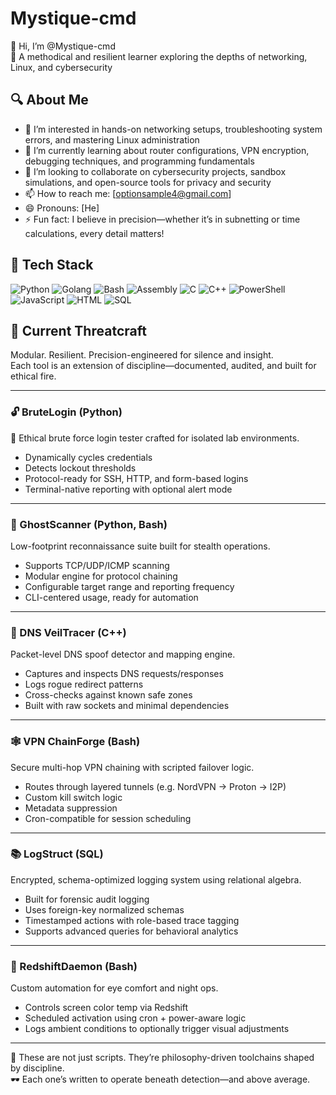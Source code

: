 # Mystique-cmd

👋 Hi, I’m @Mystique-cmd  
🚀 A methodical and resilient learner exploring the depths of networking, Linux, and cybersecurity  

## 🔍 About Me  
- 👀 I’m interested in hands-on networking setups, troubleshooting system errors, and mastering Linux administration  
- 🌱 I’m currently learning about router configurations, VPN encryption, debugging techniques, and programming fundamentals  
- 💞️ I’m looking to collaborate on cybersecurity projects, sandbox simulations, and open-source tools for privacy and security  
- 📫 How to reach me: [optionsample4@gmail.com]  
- 😄 Pronouns: [He]  
- ⚡ Fun fact: I believe in precision—whether it’s in subnetting or time calculations, every detail matters!  

<!--- Mystique-cmd/Mystique-cmd is a ✨ special ✨ repository because its `README.md` (this file) appears on your GitHub profile. You can click the Preview link to take a look at your changes. --->  
## 🧰 Tech Stack

![Python](https://img.shields.io/badge/-Python-3776AB?logo=python&logoColor=white&style=flat)
![Golang](https://img.shields.io/badge/-Go-00ADD8?logo=go&logoColor=white&style=flat)
![Bash](https://img.shields.io/badge/-Bash-4EAA25?logo=gnubash&logoColor=white&style=flat)
![Assembly](https://img.shields.io/badge/-Assembly-6E4C13?style=flat)
![C](https://img.shields.io/badge/-C-A8B9CC?logo=c&logoColor=white&style=flat)
![C++](https://img.shields.io/badge/-C++-00599C?logo=c%2B%2B&logoColor=white&style=flat)
![PowerShell](https://img.shields.io/badge/-PowerShell-5391FE?logo=powershell&logoColor=white&style=flat)
![JavaScript](https://img.shields.io/badge/-JavaScript-F7DF1E?logo=javascript&logoColor=black&style=flat)
![HTML](https://img.shields.io/badge/-HTML-E34F26?logo=html5&logoColor=white&style=flat)
![SQL](https://img.shields.io/badge/-SQL-4479A1?logo=mysql&logoColor=white&style=flat)

## 🧪 Current Threatcraft

Modular. Resilient. Precision-engineered for silence and insight.  
Each tool is an extension of discipline—documented, audited, and built for ethical fire.

---

### 🔓 BruteLogin (Python)
🧠 Ethical brute force login tester crafted for isolated lab environments.  
- Dynamically cycles credentials  
- Detects lockout thresholds  
- Protocol-ready for SSH, HTTP, and form-based logins  
- Terminal-native reporting with optional alert mode

---

### 🧠 GhostScanner (Python, Bash)
Low-footprint reconnaissance suite built for stealth operations.  
- Supports TCP/UDP/ICMP scanning  
- Modular engine for protocol chaining  
- Configurable target range and reporting frequency  
- CLI-centered usage, ready for automation

---

### 🧬 DNS VeilTracer (C++)
Packet-level DNS spoof detector and mapping engine.  
- Captures and inspects DNS requests/responses  
- Logs rogue redirect patterns  
- Cross-checks against known safe zones  
- Built with raw sockets and minimal dependencies

---

### 🕸️ VPN ChainForge (Bash)
Secure multi-hop VPN chaining with scripted failover logic.  
- Routes through layered tunnels (e.g. NordVPN → Proton → I2P)  
- Custom kill switch logic  
- Metadata suppression  
- Cron-compatible for session scheduling

---

### 📚 LogStruct (SQL)
Encrypted, schema-optimized logging system using relational algebra.  
- Built for forensic audit logging  
- Uses foreign-key normalized schemas  
- Timestamped actions with role-based trace tagging  
- Supports advanced queries for behavioral analytics

---

### 🧙 RedshiftDaemon (Bash)
Custom automation for eye comfort and night ops.  
- Controls screen color temp via Redshift  
- Scheduled activation using cron + power-aware logic  
- Logs ambient conditions to optionally trigger visual adjustments

---

🧠 These are not just scripts. They’re philosophy-driven toolchains shaped by discipline.  
🕶️ Each one’s written to operate beneath detection—and above average.

